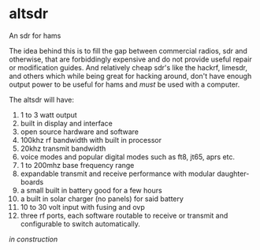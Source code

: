 # altsdr
An sdr for hams

The idea behind this is to fill the gap between commercial radios, sdr and otherwise, that are forbiddingly expensive and do not provide useful repair or modification guides. And relatively cheap sdr's like the hackrf, limesdr, and others which while being great for hacking around, don't have enough output power to be useful for hams and *must* be used with a computer.


The altsdr will have:

1. 1 to 3 watt output
2. built in display and interface
3. open source hardware and software
4. 100khz rf bandwidth with built in processor
5. 20khz transmit bandwidth
6. voice modes and popular digital modes such as ft8, jt65, aprs etc.
7. 1 to 200mhz base frequency range
8. expandable transmit and receive performance with modular daughter-boards
9. a small built in battery good for a few hours
10. a built in solar charger (no panels) for said battery
11. 10 to 30 volt input with fusing and ovp
12. three rf ports, each software routable to receive or transmit and configurable to switch automatically.

*in construction*
